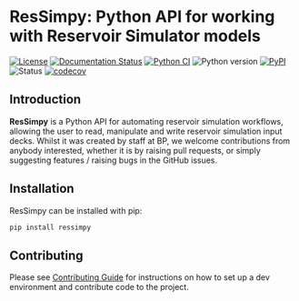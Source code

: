 # ResSimpy: Python API for working with Reservoir Simulator models

[![License](https://img.shields.io/pypi/l/ressimpy)](https://github.com/bp/ResSimpy/blob/master/LICENSE.MD)
[![Documentation Status](https://readthedocs.org/projects/ResSimpy/badge/?version=latest)](https://ResSimpy.readthedocs.io/en/latest/?badge=latest)
[![Python CI](https://github.com/bp/ResSimpy/actions/workflows/ci-tests.yml/badge.svg)](https://github.com/bp/ResSimpy/actions/workflows/ci-tests.yml)
![Python version](https://img.shields.io/pypi/pyversions/ResSimpy)
[![PyPI](https://img.shields.io/pypi/v/ResSimpy)](https://badge.fury.io/py/ResSimpy)
![Status](https://img.shields.io/pypi/status/ResSimpy)
[![codecov](https://codecov.io/gh/bp/ResSimpy/branch/master/graph/badge.svg)](https://codecov.io/gh/bp/ResSimpy)

## Introduction
**ResSimpy** is a Python API for automating reservoir simulation workflows, allowing the user to read, manipulate and 
write reservoir simulation input decks. Whilst it was created by staff at BP, we welcome contributions from anybody 
interested, whether it is by raising pull requests, or simply suggesting features / raising bugs in the GitHub issues.

## Installation

ResSimpy can be installed with pip:

```bash
pip install ressimpy
```

## Contributing

Please see [Contributing Guide](docs/CONTRIBUTING.rst) for instructions on how to set up a dev environment and contribute
code to the project.